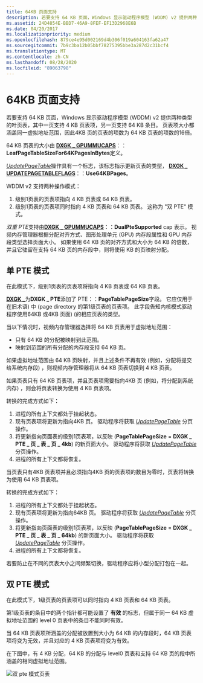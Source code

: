 ```yaml
---
title: 64KB 页面支持
description: 若要支持 64 KB 页面，Windows 显示驱动程序模型 (WDDM) v2 提供两种类型的叶页表，其中一页支持 4 KB 页表项，另一页支持 64 KB 条目。
ms.assetid: 24D4854E-BBD7-46A9-8FEF-EF13D2968E6B
ms.date: 04/20/2017
ms.localizationpriority: medium
ms.openlocfilehash: 879ce4e95d002169d4b306f019a604163fa62a47
ms.sourcegitcommit: 7b9c3ba12b05bbf78275395bbe3a287d2c31bcf4
ms.translationtype: MT
ms.contentlocale: zh-CN
ms.lasthandoff: 08/28/2020
ms.locfileid: "89063798"
---
```

# <a name="support-for-64kb-pages"></a>64KB 页面支持


若要支持 64 KB 页面，Windows 显示驱动程序模型 (WDDM) v2 提供两种类型的叶页表，其中一页支持 4 KB 页表项，另一页支持 64 KB 条目。 页表项大小都涵盖同一虚拟地址范围，因此4KB 页的页表的项数为 64 KB 页表的项数的16倍。

64 KB 页表的大小由 [**DXGK \_ GPUMMUCAPS**](/windows-hardware/drivers/ddi/d3dkmddi/ns-d3dkmddi-_dxgk_gpummucaps)：：**LeafPageTableSizeFor64KPagesInBytes**定义。

[*UpdatePageTable*](./dxgkddiupdatepagetable.md)操作具有一个标志，该标志指示更新页表的类型， [**DXGK \_ UPDATEPAGETABLEFLAGS**](/windows-hardware/drivers/ddi/d3dkmddi/ns-d3dkmddi-_dxgk_updatepagetableflags)：：**Use64KBPages**。

WDDM v2 支持两种操作模式：

1.  级别1页表的页表项指向 4 KB 页表或 64 KB 页表。
2.  级别1页表的页表项同时指向 4 KB 页表和 64 KB 页表。 这称为 "双 PTE" 模式。

*双重 PTE*支持由[**DXGK \_ GPUMMUCAPS**](/windows-hardware/drivers/ddi/d3dkmddi/ns-d3dkmddi-_dxgk_gpummucaps)：：**DualPteSupported** cap 表示。
视频内存管理器根据分配对齐方式、图形处理单元 (GPU) 内存段属性和 GPU 内存段类型选择页面大小。 如果使用 64 KB 页的对齐方式和大小为 64 KB 的倍数，并且它驻留在支持 64 KB 页的内存段中，则将使用 KB 的页映射分配。

## <a name="span-idsingle_pte_modespanspan-idsingle_pte_modespanspan-idsingle_pte_modespansingle-pte-mode"></a><span id="Single_PTE_mode"></span><span id="single_pte_mode"></span><span id="SINGLE_PTE_MODE"></span>单 PTE 模式


在此模式下，级别1页表的页表项将指向 4 KB 页表或 64 KB 页表。

[**DXGK \_**](/windows-hardware/drivers/ddi/d3dukmdt/ns-d3dukmdt-_dxgk_pte)为**DXGK \_ PTE**添加了 PTE：：**PageTablePageSize**字段。 它应仅用于在旧术语) 中 (page directory 的第1级页表的页表项。 此字段告知内核模式驱动程序使用64KB 或4KB 页面)  (的相应页表的类型。

当以下情况时，视频内存管理器选择将 64 KB 页表用于虚拟地址范围：

-   只有 64 KB 的分配被映射到此范围。
-   映射到范围的所有分配的内存段支持 64 KB 页。

如果虚拟地址范围由 64 KB 页映射，并且上述条件不再有效 (例如，分配将提交给系统内存段) ，则视频内存管理器将从 64 KB 页表切换到 4 KB 页表。

如果页表只有 64 KB 页表项，并且页表项需要指向4KB 页 (例如，将分配到系统内存) ，则会将页表转换为使用 4 KB 页表项。

转换的完成方式如下：

1.  进程的所有上下文都处于挂起状态。
2.  现有页表项将更新为指向4KB 页。 驱动程序将获取 [*UpdatePageTable*](./dxgkddiupdatepagetable.md) 分页操作。
3.  将更新指向页面表的级别1页表项，以反映 (**PageTablePageSize**  =  **DXGK \_ PTE \_ 页 \_ 表 \_ 页 \_ 4kb**) 的新页面大小。 驱动程序将获取 [*UpdatePageTable*](./dxgkddiupdatepagetable.md) 分页操作。
4.  进程的所有上下文都将恢复。

当页表只有4KB 页表项并且必须指向4KB 页的页表项的数目为零时，页表将转换为使用 64 KB 页表项。

转换的完成方式如下：

1.  进程的所有上下文都处于挂起状态。
2.  现有页表项将更新为指向64KB 页。 驱动程序将获取 [*UpdatePageTable*](./dxgkddiupdatepagetable.md) 分页操作。
3.  将更新指向页面表的级别1页表项，以反映 (**PageTablePageSize**  =  **DXGK \_ PTE \_ 页 \_ 表 \_ 页 \_ 64kb**) 的新页面大小。 驱动程序将获取 [*UpdatePageTable*](./dxgkddiupdatepagetable.md) 分页操作。
4.  进程的所有上下文都将恢复。

若要防止在不同的页表大小之间频繁切换，驱动程序应将小型分配打包在一起。

## <a name="span-iddual_pte_modespanspan-iddual_pte_modespanspan-iddual_pte_modespandual-pte-mode"></a><span id="Dual_PTE_mode"></span><span id="dual_pte_mode"></span><span id="DUAL_PTE_MODE"></span>双 PTE 模式


在此模式下，1级页表的页表项可以同时指向 4 KB 页表和 64 KB 页表。

第1级页表的条目中的两个指针都可能设置了 **有效** 的标志，但属于同一 64 KB 虚拟地址范围的 level 0 页表中的条目不能同时有效。

当 64 KB 页表项所涵盖的分配被放置到大小为 64 KB 的内存段时，64 KB 页表项将变为无效，并且对应的 4 KB 页表项将变为有效。

在下图中，有 4 KB 分配，64 KB 的分配与 level0 页表和支持 64 KB 页的段中所涵盖的相同虚拟地址范围。

![双 pte 模式页表](images/support-for-64kb-pages.1.png)

 


